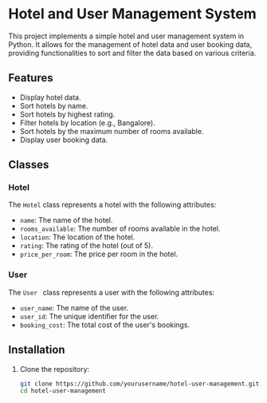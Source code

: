 # Hotel and User Management System

This project implements a simple hotel and user management system in Python. It allows for the management of hotel data and user booking data, providing functionalities to sort and filter the data based on various criteria.

## Features

- Display hotel data.
- Sort hotels by name.
- Sort hotels by highest rating.
- Filter hotels by location (e.g., Bangalore).
- Sort hotels by the maximum number of rooms available.
- Display user booking data.

## Classes

### Hotel

The `Hotel` class represents a hotel with the following attributes:
- `name`: The name of the hotel.
- `rooms_available`: The number of rooms available in the hotel.
- `location`: The location of the hotel.
- `rating`: The rating of the hotel (out of 5).
- `price_per_room`: The price per room in the hotel.

### User

The `User ` class represents a user with the following attributes:
- `user_name`: The name of the user.
- `user_id`: The unique identifier for the user.
- `booking_cost`: The total cost of the user's bookings.

## Installation

1. Clone the repository:
   ```bash
   git clone https://github.com/yourusername/hotel-user-management.git
   cd hotel-user-management

